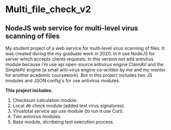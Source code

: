 # Multi_file_check_v2
## NodeJS web service for multi-level virus scanning of files
My student project of a web service for multi-level virus scanning of files. It was created during the my graduate work in 2020.
In it use NodeJS for server which accepts clients requests.
In this version not add antivirus module because i'm use api open-source antivirus engine ClaimAV and the SimpleAV engine (a small anti-virus engine co-written by me and my mentor for another academic coursework). 
But in this project includes two JS modules and JSON config's for use antivirus modules.

**This project includes:** 
1. Checksum calculation module.
2. Local db check module (added test virus signatures).
3. Virustotal service api use module (to run it use Curl).
4. Two antivirus modules.
5. Base module, dicribeing test execution process.
